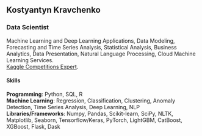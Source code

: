 ## Kostyantyn Kravchenko
### Data Scientist
Machine Learning and Deep Learning Applications, Data Modeling, Forecasting and Time Series Analysis, Statistical Analysis, Business Analytics, Data Presentation, Natural Language Processing, Cloud Machine Learning Services. <br>
[Kaggle Competitions Expert](https://www.kaggle.com/kcostya). 

#### Skills
**Programming**: Python, SQL, R <br>
**Machine Learning**: Regression, Classification, Clustering, Anomaly Detection, Time Series Analysis, Deep Learning, NLP <br>
**Libraries/Frameworks**: Numpy, Pandas, Scikit-learn, SciPy, NLTK, Matplotlib, Seaborn, Tensorflow/Keras, PyTorch, LightGBM, CatBoost, XGBoost, Flask, Dask

<!--
**kcostya/kcostya** is a ✨ _special_ ✨ repository because its `README.md` (this file) appears on your GitHub profile.

Here are some ideas to get you started:

- 🔭 I’m currently working on ...
- 🌱 I’m currently learning ...
- 👯 I’m looking to collaborate on ...
- 🤔 I’m looking for help with ...
- 💬 Ask me about ...
- 📫 How to reach me: ...
- 😄 Pronouns: ...
- ⚡ Fun fact: ...
-->
